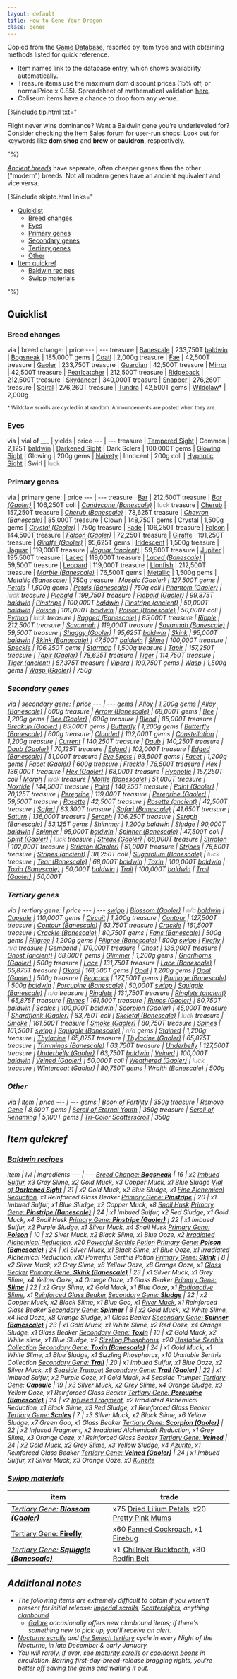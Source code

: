 ```yaml
---
layout: default
title: How to Gene Your Dragon
class: genes
---
```

Copied from the [Game Database](https://www1.flightrising.com/game-database/items/specialty), resorted by item type and with obtaining methods listed for quick reference.

- Item names link to the database entry, which shows availability automatically.
- Treasure items use the maximum dom discount prices (15% off, or normalPrice x 0.85). Spreadsheet of mathematical validation [here](https://docs.google.com/spreadsheets/d/1k9E23wqG4gmIyocG0TDNtXGx1j_ooa83qSYmTiYh6Cg/edit?usp=sharing).
- Coliseum items have a chance to drop from any venue.

{%include tip.html txt="<p>Flight never wins dominance? Want a Baldwin gene you’re underleveled for? Consider checking <a href='https://www1.flightrising.com/forums/ibaz'>the Item Sales forum</a> for user-run shops! Look out for keywords like <b>dom shop</b> and <strong>brew</strong> or <b>cauldron</b>, respectively.</p>"%}

<i>[Ancient breeds](https://www1.flightrising.com/forums/ann/2666061)</i> have separate, often cheaper genes than the other ("modern") breeds. Not all modern genes have an ancient equivalent and vice versa.

{%include skipto.html links="<ul><li><a href='#quicklist'>Quicklist</a><ul><a href='#breed-changes'><li>Breed changes</li></a><a href='#eyes'><li>Eyes</li></a><a href='#primary-genes'><li>Primary genes</li></a><a href='#secondary-genes'><li>Secondary genes</li></a><a href='#tertiary-genes'><li>Tertiary genes</li></a><a href='#other'><li>Other</li></a></ul></li><li><a href='#item-quickref'>Item quickref</a><ul><a href='#baldwin-recipes'><li>Baldwin recipes</li></a><a href='#swipp-materials'><li>Swipp materials</li></a></ul></li></ul>"%}

## Quicklist

### Breed changes

via | <span class="redundant">breed change:</span> | price
--- | ---
treasure | [Banescale](https://www1.flightrising.com/game-database/item/32411) | 233,750T
[baldwin](#baldwin-recipes) | [Bogsneak](https://www1.flightrising.com/game-database/item/19565) | 185,000T
gems | [Coatl](https://www1.flightrising.com/game-database/item/2424) | 2,000g
treasure | [Fae](https://www1.flightrising.com/game-database/item/555) | 42,500T
treasure | [Gaoler](https://www1.flightrising.com/game-database/item/30148) | 233,750T
treasure | [Guardian](https://www1.flightrising.com/game-database/item/556) | 42,500T
treasure | [Mirror](https://www1.flightrising.com/game-database/item/557) | 42,500T
treasure | [Pearlcatcher](https://www1.flightrising.com/game-database/item/558) | 212,500T
treasure | [Ridgeback](https://www1.flightrising.com/game-database/item/559) | 212,500T
treasure | [Skydancer](https://www1.flightrising.com/game-database/item/1583) | 340,000T
treasure | [Snapper](https://www1.flightrising.com/game-database/item/719) | 276,260T
treasure | [Spiral](https://www1.flightrising.com/game-database/item/560) | 276,260T
treasure | [Tundra](https://www1.flightrising.com/game-database/item/561) | 42,500T
gems | [Wildclaw](https://www1.flightrising.com/game-database/item/717)\* | 2,000g

<sub>\* Wildclaw scrolls are cycled in at random. Announcements are posted when they are.</sub>

### Eyes

via | vial of ___ | yields | price
--- | ---
treasure | [Tempered Sight](https://www1.flightrising.com/game-database/item/26849) | Common | 2,125T
[baldwin](#baldwin-recipes) | [Darkened Sight](https://www1.flightrising.com/game-database/item/28069) | Dark Sclera | 100,000T
gems | [Glowing Sight](https://www1.flightrising.com/game-database/item/26775) | Glowing | 200g
gems | [Naivety](https://www1.flightrising.com/game-database/item/31794) | Innocent | 200g
coli | [Hypnotic Sight](https://www1.flightrising.com/game-database/item/29585) | Swirl | <span style="opacity:.5">luck</span>

### Primary genes

via | <span class="redundant">primary gene:</span> | price
--- | ---
treasure | [Bar](https://www1.flightrising.com/game-database/item/6018) | 212,500T
treasure | <i>[Bar (Gaoler)](https://www1.flightrising.com/game-database/item/30159)</i> | 106,250T
coli | <i>[Candycane (Banescale)](https://www1.flightrising.com/game-database/item/32535)</i> | <span style="opacity:.5">luck</span>
treasure | [Cherub](https://www1.flightrising.com/game-database/item/13573) | 157,250T
treasure | <i>[Cherub (Banescale)](https://www1.flightrising.com/game-database/item/32523)</i> | 78,625T
treasure | <i>[Chevron (Banescale)](https://www1.flightrising.com/game-database/item/32534)</i> | 85,000T
treasure | [Clown](https://www1.flightrising.com/game-database/item/714) | 148,750T
gems | [Crystal](https://www1.flightrising.com/game-database/item/6603) | 1,500g
gems | <i>[Crystal (Gaoler)](https://www1.flightrising.com/game-database/item/30287)</i> | 750g
treasure | [Fade](https://www1.flightrising.com/game-database/item/32412) | 106,250T
treasure | [Falcon](https://www1.flightrising.com/game-database/item/19566) | 144,500T
treasure | <i>[Falcon (Gaoler)](https://www1.flightrising.com/game-database/item/30161)</i> | 72,250T
treasure | [Giraffe](https://www1.flightrising.com/game-database/item/16718) | 191,250T
treasure | <i>[Giraffe (Gaoler)](https://www1.flightrising.com/game-database/item/30143)</i> | 95,625T
gems | [Iridescent](https://www1.flightrising.com/game-database/item/562) | 1,500g
treasure | [Jaguar](https://www1.flightrising.com/game-database/item/23238) | 119,000T
treasure | <i>[Jaguar (ancient)](https://www1.flightrising.com/game-database/items/specialty?name=jaguar+%28)</i> | 59,500T
treasure | [Jupiter](https://www1.flightrising.com/game-database/item/18585) | 195,500T
treasure | [Laced](https://www1.flightrising.com/game-database/item/29722) | 119,000T
treasure | <i>[Laced (Banescale)](https://www1.flightrising.com/game-database/item/32528)</i> | 59,500T
treasure | [Leopard](https://www1.flightrising.com/game-database/item/31362) | 119,000T
treasure | [Lionfish](https://www1.flightrising.com/game-database/item/28068) | 212,500T
treasure | <i>[Marble (Banescale)](https://www1.flightrising.com/game-database/item/32527)</i> | 76,500T
gems | [Metallic](https://www1.flightrising.com/game-database/item/19567) | 1,500g
gems | <i>[Metallic (Banescale)](https://www1.flightrising.com/game-database/item/32529)</i> | 750g
treasure | <i>[Mosaic (Gaoler)](https://www1.flightrising.com/game-database/item/30281) | 127,500T
gems | [Petals](https://www1.flightrising.com/game-database/item/17365) | 1,500g
gems | <i>[Petals (Banescale)](https://www1.flightrising.com/game-database/item/32531)</i> | 750g
coli | <i>[Phantom (Gaoler)](https://www1.flightrising.com/game-database/item/30290)</i> | <span style="opacity:.5">luck</span>
treasure | [Piebald](https://www1.flightrising.com/game-database/item/12273) | 199,750T
treasure | <i>[Piebald (Gaoler)](https://www1.flightrising.com/game-database/item/30164)</i> | 99,875T
[baldwin](#baldwin-recipes) | [Pinstripe](https://www1.flightrising.com/game-database/item/25467) | 100,000T
[baldwin](#baldwin-recipes) | <i>[Pinstripe (ancient)](https://www1.flightrising.com/game-database/items/specialty?name=pinstripe+%28)</i> | 50,000T  
[baldwin](#baldwin-recipes) | [Poison](https://www1.flightrising.com/game-database/item/14098) | 100,000T
[baldwin](#baldwin-recipes) | <i>[Poison (Banescale)](https://www1.flightrising.com/game-database/item/32533)</i> | 50,000T
coli | [Python](https://www1.flightrising.com/game-database/item/26375) | <span style="opacity:.5">luck</span>
treasure | <i>[Ragged (Banescale)](https://www1.flightrising.com/game-database/item/32536)</i> | 85,000T
treasure | [Ripple](https://www1.flightrising.com/game-database/item/3499) | 212,500T
treasure | [Savannah](https://www1.flightrising.com/game-database/item/20109) | 119,000T
treasure | <i>[Savannah (Banescale)](https://www1.flightrising.com/game-database/item/32530)</i> | 59,500T
treasure | <i>[Shaggy (Gaoler)](https://www1.flightrising.com/game-database/item/30157)</i> | 95,625T
[baldwin](#baldwin-recipes) | [Skink](https://www1.flightrising.com/game-database/item/19142) | 95,000T
[baldwin](#baldwin-recipes) | <i>[Skink (Banescale)](https://www1.flightrising.com/game-database/item/32532)</i> | 47,500T
[baldwin](#baldwin-recipes) | [Slime](https://www1.flightrising.com/game-database/item/31638) | 100,000T
treasure | [Speckle](https://www1.flightrising.com/game-database/item/833) | 106,250T
gems | [Starmap](https://www1.flightrising.com/game-database/item/26607) | 1,500g
treasure | [Tapir](https://www1.flightrising.com/game-database/item/24608) | 157,250T
treasure | <i>[Tapir (Gaoler)](https://www1.flightrising.com/game-database/item/30216)</i> | 78,625T
treasure | [Tiger](https://www1.flightrising.com/game-database/item/563) | 114,750T
treasure | <i>[Tiger (ancient)](https://www1.flightrising.com/game-database/items/specialty?name=tiger+%28) | 57,375T
treasure | [Vipera](https://www1.flightrising.com/game-database/item/9558) | 199,750T
gems | [Wasp](https://www1.flightrising.com/game-database/item/24312) | 1,500g
gems | <i>[Wasp (Gaoler)](https://www1.flightrising.com/game-database/item/30146)</i> | 750g

### Secondary genes

via | <span class="redundant">secondary gene:</span> | price
--- | ---
gems | [Alloy](https://www1.flightrising.com/game-database/item/19569) | 1,200g
gems | <i>[Alloy (Banescale)](https://www1.flightrising.com/game-database/item/32543)</i> | 600g
treasure | <i>[Arrow (Banescale)](https://www1.flightrising.com/game-database/item/32548)</i> | 68,000T
gems | [Bee](https://www1.flightrising.com/game-database/item/24311) | 1,200g
gems | <i>[Bee (Gaoler)](https://www1.flightrising.com/game-database/item/30147)</i> | 600g
treasure | [Blend](https://www1.flightrising.com/game-database/item/32413) | 85,000T
treasure | <i>[Breakup (Gaoler)](https://www1.flightrising.com/game-database/item/30282)</i> | 85,000T
gems | [Butterfly](https://www1.flightrising.com/game-database/item/14758) | 1,200g
gems | <i>[Butterfly (Banescale)](https://www1.flightrising.com/game-database/item/32545)</i> | 600g
treasure | [Clouded](https://www1.flightrising.com/game-database/item/31361) | 102,000T
gems | [Constellation](https://www1.flightrising.com/game-database/item/28357) | 1,200g
treasure | [Current](https://www1.flightrising.com/game-database/item/3784) | 140,250T
treasure | [Daub](https://www1.flightrising.com/game-database/item/6019) | 140,250T
treasure | <i>[Daub (Gaoler)](https://www1.flightrising.com/game-database/item/30160)</i> | 70,125T
treasure | [Edged](https://www1.flightrising.com/game-database/item/29723) | 102,000T
treasure | <i>[Edged (Banescale)](https://www1.flightrising.com/game-database/item/32542)</i> | 51,000T
treasure | [Eye Spots](https://www1.flightrising.com/game-database/item/782) | 93,500T
gems | [Facet](https://www1.flightrising.com/game-database/item/7642) | 1,200g
gems | <i>[Facet (Gaoler)](https://www1.flightrising.com/game-database/item/30288)</i> | 600g
treasure | [Freckle](https://www1.flightrising.com/game-database/item/784) | 76,500T
treasure | [Hex](https://www1.flightrising.com/game-database/item/16719) | 136,000T
treasure | <i>[Hex (Gaoler)](https://www1.flightrising.com/game-database/item/30144)</i> | 68,000T
treasure | [Hypnotic](https://www1.flightrising.com/game-database/item/9559) | 157,250T
coli | [Morph](https://www1.flightrising.com/game-database/item/26376) | <span style="opacity:.5">luck</span>
treasure | <i>[Mottle (Banescale)](https://www1.flightrising.com/game-database/item/32541)</i> | 51,000T
treasure | [Noxtide](https://www1.flightrising.com/game-database/item/28080) | 144,500T
treasure | [Paint](https://www1.flightrising.com/game-database/item/12274) | 140,250T
treasure | <i>[Paint (Gaoler)](https://www1.flightrising.com/game-database/item/30165)</i> | 70,125T
treasure | [Peregrine](https://www1.flightrising.com/game-database/item/12726) | 119,000T
treasure | <i>[Peregrine (Gaoler)](https://www1.flightrising.com/game-database/item/30162)</i> | 59,500T
treasure | [Rosette](https://www1.flightrising.com/game-database/item/23239) | 42,500T
treasure | <i>[Rosette (ancient)](https://www1.flightrising.com/game-database/items/specialty?name=rosette+%28)</i> | 42,500T
treasure | [Safari](https://www1.flightrising.com/game-database/item/22806) | 83,300T
treasure | <i>[Safari (Banescale)](https://www1.flightrising.com/game-database/item/32544)</i> | 41,650T
treasure | [Saturn](https://www1.flightrising.com/game-database/item/18586) | 136,000T
treasure | [Seraph](https://www1.flightrising.com/game-database/item/1412) | 106,250T
treasure | <i>[Seraph (Banescale)](https://www1.flightrising.com/game-database/item/32537)</i> | 53,125T
gems | [Shimmer](https://www1.flightrising.com/game-database/item/564) | 1,200g
[baldwin](#baldwin-recipes) | [Sludge](https://www1.flightrising.com/game-database/item/31639) | 90,000T
[baldwin](#baldwin-recipes) | [Spinner](https://www1.flightrising.com/game-database/item/19143) | 95,000T
[baldwin](#baldwin-recipes) | <i>[Spinner (Banescale)](https://www1.flightrising.com/game-database/item/32546)</i> | 47,500T
coli | <i>[Spirit (Gaoler)](https://www1.flightrising.com/game-database/item/30291)</i> | <span style="opacity:.5">luck</span>
treasure | <i>[Streak (Gaoler)](https://www1.flightrising.com/game-database/item/30158)</i> | 68,000T
treasure | [Striaton](https://www1.flightrising.com/game-database/item/24609) | 102,000T
treasure | <i>[Striaton (Gaoler)](https://www1.flightrising.com/game-database/item/30215)</i> | 51,000T
treasure | [Stripes](https://www1.flightrising.com/game-database/item/565) | 76,500T
treasure | <i>[Stripes (ancient)](https://www1.flightrising.com/game-database/items/specialty?name=stripes+%28)</i> | 38,250T
coli | <i>[Sugarplum (Banescale)](https://www1.flightrising.com/game-database/item/32549)</i> | <span style="opacity:.5">luck</span>
treasure | <i>[Tear (Banescale)](https://www1.flightrising.com/game-database/item/32550)</i> | 68,000T
[baldwin](#baldwin-recipes) | [Toxin](https://www1.flightrising.com/game-database/item/14099) | 100,000T
[baldwin](#baldwin-recipes) | <i>[Toxin (Banescale)](https://www1.flightrising.com/game-database/item/32547) | 50,000T
[baldwin](#baldwin-recipes) | [Trail](https://www1.flightrising.com/game-database/item/25468) | 100,000T
[baldwin](#baldwin-recipes) | <i>[Trail (Gaoler)](https://www1.flightrising.com/game-database/item/30167)</i> | 50,000T

### Tertiary genes

via | <span class="redundant">tertiary gene:</span> | price
--- | ---
[swipp](#swipp-materials) | <i>[Blossom (Gaoler)](https://www1.flightrising.com/game-database/item/30955)</i> | <span style="opacity:.5">n/a</span>
[baldwin](#baldwin-recipes) | [Capsule](https://www1.flightrising.com/game-database/item/23168) | 110,000T
gems | [Circuit](https://www1.flightrising.com/game-database/item/566) | 1,200g
treasure | [Contour](https://www1.flightrising.com/game-database/item/17664) | 127,500T
treasure | <i>[Contour (Banescale)](https://www1.flightrising.com/game-database/item/32558)</i> | 63,750T
treasure | [Crackle](https://www1.flightrising.com/game-database/item/2216) | 161,500T
treasure | <i>[Crackle (Banescale)](https://www1.flightrising.com/game-database/item/32562)</i> | 80,750T
gems | <i>[Fans (Banescale)](https://www1.flightrising.com/game-database/item/32553)</i> | 500g
gems | [Filigree](https://www1.flightrising.com/game-database/item/26117) | 1,200g
gems | <i>[Filigree (Banescale)](https://www1.flightrising.com/game-database/item/32555)</i> | 500g
[swipp](#swipp-materials) | [Firefly](https://www1.flightrising.com/game-database/item/26606) | <span style="opacity:.5">n/a</span>
treasure | [Gembond](https://www1.flightrising.com/game-database/item/1228) | 170,000T
treasure | [Ghost](https://www1.flightrising.com/game-database/item/25782) | 136,000T
treasure | <i>[Ghost (ancient)](https://www1.flightrising.com/game-database/items/specialty?name=ghost+%28)</i> | 68,000T
gems | [Glimmer](https://www1.flightrising.com/game-database/item/11810) | 1,200g
gems | <i>[Gnarlhorns (Gaoler)](https://www1.flightrising.com/game-database/item/30156)</i> | 500g
treasure | [Lace](https://www1.flightrising.com/game-database/item/20107) | 131,750T
treasure | <i>[Lace (Banescale)](https://www1.flightrising.com/game-database/item/32556)</i> | 65,875T
treasure | [Okapi](https://www1.flightrising.com/game-database/item/8093) | 161,500T
gems | [Opal](https://www1.flightrising.com/game-database/item/20108) | 1,200g
gems | <i>[Opal (Gaoler)](https://www1.flightrising.com/game-database/item/30956)</i> | 500g
treasure | [Peacock](https://www1.flightrising.com/game-database/item/28942) | 127,500T
gems | <i>[Plumage (Banescale)](https://www1.flightrising.com/game-database/item/32563)</i> | 500g
[baldwin](#baldwin-recipes) | <i>[Porcupine (Banescale)](https://www1.flightrising.com/game-database/item/32561)</i> | 50,000T
[swipp](#swipp-materials) | <i>[Squiggle (Banescale)](https://www1.flightrising.com/game-database/item/32554)</i> | <span style="opacity:.5">n/a</span>
treasure | [Ringlets](https://www1.flightrising.com/game-database/item/27378) | 131,750T
treasure | <i>[Ringlets (ancient)](https://www1.flightrising.com/game-database/items/specialty?name=ringlets+%28)</i> | 65,875T
treasure | [Runes](https://www1.flightrising.com/game-database/item/19563) | 161,500T
treasure | <i>[Runes (Gaoler)](https://www1.flightrising.com/game-database/item/30289)</i> | 80,750T
[baldwin](#baldwin-recipes) | [Scales](https://www1.flightrising.com/game-database/item/19568) | 100,000T
[baldwin](#baldwin-recipes) | <i>[Scorpion (Gaoler)](https://www1.flightrising.com/game-database/item/30283)</i> | 45,000T
treasure | <i>[Shardflank (Gaoler)](https://www1.flightrising.com/game-database/item/30155)</i> | 63,750T
coli | <i>[Skeletal (Banescale)](https://www1.flightrising.com/game-database/item/32557)</i> | <span style="opacity:.5">luck</span>
treasure | [Smoke](https://www1.flightrising.com/game-database/item/4555) | 161,500T
treasure | <i>[Smoke (Gaoler)](https://www1.flightrising.com/game-database/item/30163)</i> | 80,750T
treasure | [Spines](https://www1.flightrising.com/game-database/item/7096) | 161,500T
[swipp](#swipp-materials) | <i>[Squiggle (Banescale)](https://www1.flightrising.com/game-database/item/32554)</i> | <span style="opacity:.5">n/a</span>
gems | [Stained](https://www1.flightrising.com/game-database/item/16004) | 1,200g
treasure | [Thylacine](https://www1.flightrising.com/game-database/item/15573) | 65,875T
treasure | <i>[Thylacine (Gaoler)](https://www1.flightrising.com/game-database/item/30168)</i> | 65,875T
treasure | <i>[Trimmings (Banescale)](https://www1.flightrising.com/game-database/item/32551)</i> | 63,750T
treasure | [Underbelly](https://www1.flightrising.com/game-database/item/1716) | 127,500T
treasure | <i>[Underbelly (Gaoler)](https://www1.flightrising.com/game-database/item/30172) | 63,750T
[baldwin](#baldwin-recipes) | [Veined](https://www1.flightrising.com/game-database/item/32216) | 100,000T
[baldwin](#baldwin-recipes) | <i>[Veined (Gaoler)](https://www1.flightrising.com/game-database/item/32215) | 50,000T
coli | <i>[Weathered (Gaoler)](https://www1.flightrising.com/game-database/item/30292)</i> | <span style="opacity:.5">luck</span>
treasure | <i>[Wintercoat (Gaoler)](https://www1.flightrising.com/game-database/item/30284)</i> | 80,750T
gems | <i>[Wraith (Banescale)](https://www1.flightrising.com/game-database/item/32560)</i> | 500g

### Other

via | item | price
--- | ---
gems | [Boon of Fertility](https://www1.flightrising.com/game-database/item/745) | 350g
treasure | [Remove Gene](https://www1.flightrising.com/game-database/items/specialty?name=remove+gene) | 8,500T
gems | [Scroll of Eternal Youth](https://www1.flightrising.com/game-database/item/572) | 350g
treasure | [Scroll of Renaming](https://www1.flightrising.com/game-database/item/570) | 5,100T
gems | [Tri-Color Scatterscroll](https://www1.flightrising.com/game-database/item/1566) | 350g

## Item quickref

### [Baldwin recipes](https://www1.flightrising.com/trading/baldwin/create)

item | lvl | ingredients
--- | ---
[Breed Change: <b>Bogsneak</b>](https://www1.flightrising.com/game-database/item/19565) | 16 | x2 [Imbued Sulfur](https://www1.flightrising.com/game-database/item/19446), x3 Grey Slime, x2 Gold Muck, x3 Copper Muck, x1 Blue Sludge
[Vial of <b>Darkened Sight</b>](https://www1.flightrising.com/game-database/item/28069) | 21 | x2 Gold Muck, x2 Blue Sludge, x1 [Fine Alchemical Reduction](https://www1.flightrising.com/game-database/item/19445), x1 Reinforced Glass Beaker
[Primary Gene: <b>Pinstripe</b>](https://www1.flightrising.com/game-database/item/25467) | 20 | x1 Imbued Sulfur, x1 Blue Sludge, x2 Copper Muck, x8 [Snail Husk](https://www1.flightrising.com/game-database/item/25316)
<i>[Primary Gene: <b>Pinstripe (Banescale)</b>](https://www1.flightrising.com/game-database/item/32525)</i> | 24 | x1 Imbued Sulfur, x2 Red Sludge, x1 Gold Muck, x4 Snail Husk
<i>[Primary Gene: <b>Pinstripe (Gaoler)</b>](https://www1.flightrising.com/game-database/item/30166)</i> | 22 | x1 Imbued Sulfur, x2 Purple Sludge, x1 Silver Muck, x4 Snail Husk
[Primary Gene: <b>Poison</b>](https://www1.flightrising.com/game-database/item/14098) | 10 | x2 Siver Muck, x2 Black Slime, x1 Blue Ooze, x2 [Irradiated Alchemical Reduction](https://www1.flightrising.com/game-database/item/13084), x20 [Powerful Serthis Potion](https://www1.flightrising.com/game-database/item/6350)
<i>[Primary Gene: <b>Poison (Banescale)</b>](https://www1.flightrising.com/game-database/item/32533)</i> | 24 | x1 Silver Muck, x1 Black Slime, x1 Blue Ooze, x1 Irradiated Alchemical Reduction, x10 Powerful Serthis Potion
[Primary Gene: <b>Skink</b>](https://www1.flightrising.com/game-database/item/19142) | 8 | x2 Silver Muck, x2 Grey Slime, x8 Yellow Ooze, x8 Orange Ooze, x1 [Glass Beaker](https://www1.flightrising.com/game-database/item/10868)
<i>[Primary Gene: <b>Skink (Banescale)</b>](https://www1.flightrising.com/game-database/item/32532)</i> | 23 | x1 Silver Muck, x1 Grey Slime, x4 Yellow Ooze, x4 Orange Ooze, x1 Glass Beaker
[Primary Gene: <b>Slime</b>](https://www1.flightrising.com/game-database/item/31638) | 22 | x2 Grey Slime, x2 Gold Muck, x1 Blue Ooze, x1 [Radioactive Slime](https://www1.flightrising.com/game-database/item/638), x1 [Reinforced Glass Beaker](https://www1.flightrising.com/game-database/item/19444)
[Secondary Gene: <b>Sludge</b>](https://www1.flightrising.com/game-database/item/31639) | 22 | x2 Copper Muck, x2 Black Slime, x1 Blue Goo, x1 [River Muck](https://www1.flightrising.com/game-database/item/637), x1 Reinforced Glass Beaker
[Secondary Gene: <b>Spinner</b>](https://www1.flightrising.com/game-database/item/19143) | 8 | x2 Gold Muck, x2 White Slime, x4 Red Ooze, x8 Orange Sludge, x1 Glass Beaker
<i>[Secondary Gene: <b>Spinner (Banescale)</b>](https://www1.flightrising.com/game-database/item/32546) | 23 | x1 Gold Muck, x1 White Slime, x2 Red Ooze, x4 Orange Sludge, x1 Glass Beaker
[Secondary Gene: <b>Toxin</b>](https://www1.flightrising.com/game-database/item/14099) | 10 | x2 Gold Muck, x2 White slime, x1 Blue Sludge, x2 [Sizzling Phosphorus](https://www1.flightrising.com/game-database/item/10883), x20 [Unstable Serthis Collection](https://www1.flightrising.com/game-database/item/6351)
<i>[Secondary Gene: <b>Toxin (Banescale)</b>](https://www1.flightrising.com/game-database/item/32547)</i> | 24 | x1 Gold Muck, x1 White Slime, x1 Blue Sludge, x1 Sizzling Phosphorus, x10 Unstable Serthis Collection
[Secondary Gene: <b>Trail</b>](https://www1.flightrising.com/game-database/item/25468) | 20 | x1 Imbued Sulfur, x1 Blue Ooze, x2 Silver Muck, x8 [Seaside Trumpet](https://www1.flightrising.com/game-database/item/25315)
<i>[Secondary Gene: <b>Trail (Gaoler)</b>](https://www1.flightrising.com/game-database/item/30167)</i> | 22 | x1 Imbued Sulfur, x2 Purple Ooze, x1 Gold Muck, x4 Seaside Trumpet
[Tertiary Gene: <b>Capsule</b>](https://www1.flightrising.com/game-database/item/23168) | 19 | x3 Silver Muck, x2 Grey Slime, x4 Orange Sludge, x3 Yellow Ooze, x1 Reinforced Glass Beaker
<i>[Tertiary Gene: <b>Porcupine (Banescale)</b>](https://www1.flightrising.com/game-database/item/32561)</i> | 24 | x2 [Infused Fragment](https://www1.flightrising.com/game-database/item/15132), x2 Irradiated Alchemical Reduction, x1 Black Slime, x3 Red Sludge, x1 Reinforced Glass Beaker
[Tertiary Gene: <b>Scales</b>](https://www1.flightrising.com/game-database/item/19568) | 7 | x3 Silver Muck, x2 Black Slime, x6 Yellow Sludge, x7 Green Goo, x1 Glass Beaker
<i>[Tertiary Gene: <b>Scorpion (Gaoler)</b>](https://www1.flightrising.com/game-database/item/30283) | 22 | x2 Infused Fragment, x2 Irradiated Alchemicalr Reduction, x1 Grey Slime, x3 Orange Ooze, x1 Reinforced Glass Beaker
[Tertiary Gene: <b>Veined</b>](https://www1.flightrising.com/game-database/item/32216) | 24 | x2 Gold Muck, x2 Grey Slime, x3 Yellow Sludge, x4 [Azurite](https://www1.flightrising.com/game-database/item/13393), x1 Reinforced Glass Beaker
<i>[Tertiary Gene: <b>Veined (Gaoler)</b>](https://www1.flightrising.com/game-database/item/32215)</i> | 24 | x1 Imbued Sulfur, x1 Silver Muck, x3 Orange Ooze, x3 [Kunzite](https://www1.flightrising.com/game-database/item/13394)

### [Swipp materials](https://www1.flightrising.com/trading/swipp/catalog)

item | trade
--- | ---
<i>[Tertiary Gene: <b>Blossom (Gaoler)</b>](https://www1.flightrising.com/game-database/item/30955)</i> | x75 [Dried Lilium Petals](https://www1.flightrising.com/game-database/item/23808), x20 [Pretty Pink Mums](https://www1.flightrising.com/game-database/item/25280)
[Tertiary Gene: <b>Firefly</b>](https://www1.flightrising.com/game-database/item/26606) | x60 [Fanned Cockroach](https://www1.flightrising.com/game-database/item/25773), x1 [Firebug](https://www1.flightrising.com/game-database/item/26127)
<i>[Tertiary Gene: <b>Squiggle (Banescale)</b>](https://www1.flightrising.com/game-database/item/32554)</i> | x1 [Chillriver Bucktooth](https://www1.flightrising.com/game-database/item/28572), x80 [Redfin Belt](https://www1.flightrising.com/game-database/item/32310)

## Additional notes

- The following items are *extremely difficult* to obtain if you weren't present for initial release: [Imperial scrolls](https://www.kickstarter.com/projects/stormlightworkshop/flight-rising-0), [Scattersights](https://www1.flightrising.com/forums/ann/2452352), anything [clanbound](https://www1.flightrising.com/forums/help/2688565)
	- [Galore](https://www1.flightrising.com/trading/gift) occasionally offers new clanbound items; if there's something new to pick up, you'll receive an alert.
- [Nocturne scrolls](https://www1.flightrising.com/game-database/item/7692) and  [the Smirch tertiary](https://www1.flightrising.com/game-database/item/25153) cycle in every Night of the Nocturne, in late December & early January.
- You will rarely, if ever, see [maturity scrolls](https://www1.flightrising.com/game-database/item/573) or [cooldown boons](https://www1.flightrising.com/game-database/item/26086) in circulation. Barring first-day-breed-release bragging rights, you're better off saving the gems and waiting it out.